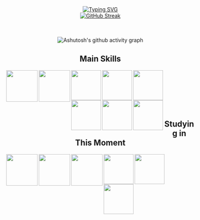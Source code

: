 
<div align="center">
<a href="https://git.io/typing-svg"><img src="https://readme-typing-svg.herokuapp.com?font=monoespace&size=50&pause=1000&color=FFFFFF&random=false&width=665&height=170&lines=Hii!+Hello,+I'm+Amanda+Vanderlinde;I'm+26+years+old;I'm+from+Brazil" alt="Typing SVG" /></a>
</div>

<div align="center">
<a href="https://git.io/streak-stats"><img src="https://github-readme-streak-stats.herokuapp.com?user=madavndl&theme=dracula" alt="GitHub Streak" /></a>
</div>
<br>
<br>

<div align="center" >
   
![Ashutosh's github activity graph](https://ssr-contributions-svg.vercel.app/_/madavndl?chart=3dbar&gap=0.6&scale=2&flatten=2&animation=wave&animation_duration=4&animation_delay=0.06&animation_amplitude=24&animation_frequency=0.1&animation_wave_center=0_3&format=svg&weeks=30&theme=cyan&dark=true) 
</div>

<h2 align="center"> Main Skills </h2>

<div align="left">
<img align="left" height="84" width="84" src="https://github.com/madavndl/madavndl/assets/113566563/d5303311-9820-4d9d-8667-b3c34805ffbf">

<img align="left" height="84" width="84" src="https://github.com/madavndl/madavndl/assets/113566563/433869e8-e76e-4bad-8e76-1bac741a445a">

<img align="left" height="80" width="80" src="https://github.com/madavndl/madavndl/assets/113566563/0ed68e11-2625-46a3-a840-57bf73f5a370">

<img align="left"  height="80" width="80" src="https://github.com/madavndl/madavndl/assets/113566563/c7f30f33-7614-485a-8b09-edc1420a46de">

<img align="left"  height="80" width="80" src="https://github.com/madavndl/madavndl/assets/113566563/7659affb-ec34-412a-96eb-8f9f5e3b09e2">

<img align="left"  height="80" width="80" src="https://github.com/madavndl/madavndl/assets/113566563/04d72a3f-5164-4f51-bd7e-713e86b799d4">

<img align="left"  height="80" width="80" src="https://github.com/madavndl/madavndl/assets/113566563/a2ad2c77-6d1f-4fa0-af88-d72b907ec914">

<img align="left"  height="80" width="80" src="https://github.com/madavndl/madavndl/assets/113566563/85a6aca1-b38a-4f2b-84ba-14a34e9fa4a4">
</div>

<br>
<br>
<br>
<br>
<br>
<br>

<h2 align="center"> Studying in This Moment </h2>

<div align="left">
<img align="left" height="84" width="84" src="https://github.com/madavndl/madavndl/assets/113566563/3c31ad79-6f3b-4532-9ec6-1eebb061a55b">

<img align="left" height="84" width="84" src="https://github.com/madavndl/madavndl/assets/113566563/5e0eb719-819f-49d9-89cd-3f7bceb5e151">

<img align="left" height="84" width="84" src="https://github.com/madavndl/madavndl/assets/113566563/433869e8-e76e-4bad-8e76-1bac741a445a">

<img align="left"  height="80" width="80" src="https://github.com/madavndl/madavndl/assets/113566563/7659affb-ec34-412a-96eb-8f9f5e3b09e2">

<img align="left"  height="80" width="80" src="https://github.com/madavndl/madavndl/assets/113566563/04d72a3f-5164-4f51-bd7e-713e86b799d4">

<img align="left"  height="80" width="80" src="https://github.com/madavndl/madavndl/assets/113566563/85a6aca1-b38a-4f2b-84ba-14a34e9fa4a4">
</div>
